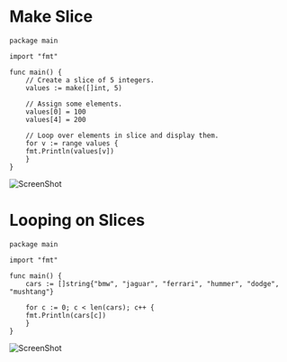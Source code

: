 Make Slice
==========
```
package main

import "fmt"

func main() {
    // Create a slice of 5 integers.
    values := make([]int, 5)

    // Assign some elements.
    values[0] = 100
    values[4] = 200

    // Loop over elements in slice and display them.
    for v := range values {
	fmt.Println(values[v])
    }
}
```
![ScreenShot](https://raw.githubusercontent.com/Kedarnag13/Go-Tutorial/master/5.Slices/Images/make_slice.png)

Looping on Slices
=================
```
package main

import "fmt"

func main() {
    cars := []string{"bmw", "jaguar", "ferrari", "hummer", "dodge", "mushtang"}

    for c := 0; c < len(cars); c++ {
	fmt.Println(cars[c])
    }
}
```
![ScreenShot](https://raw.githubusercontent.com/Kedarnag13/Go-Tutorial/master/5.Slices/Images/loop_slices.png)

